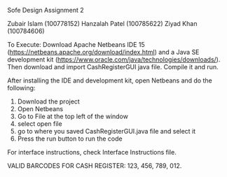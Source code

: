 Sofe Design Assignment 2

Zubair Islam (100778152)
Hanzalah Patel (100785622)
Ziyad Khan (100784606)



To Execute: Download Apache Netbeans IDE 15 (https://netbeans.apache.org/download/index.html) and a Java SE development kit (https://www.oracle.com/java/technologies/downloads/). Then download and import CashRegisterGUI java file. Compile it and run. 

After installing the IDE and development kit, open Netbeans and do the following:

1) Download the project
2) Open Netbeans
3) Go to File at the top left of the window
4) select open file
5) go to where you saved CashRegisterGUI.java file and select it
6) Press the run button to run the code

For interface instructions, check Interface Instructions file.

VALID BARCODES FOR CASH REGISTER: 123, 456, 789, 012.
